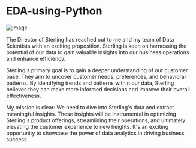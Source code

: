 # EDA-using-Python

![image](https://github.com/mashaezy/EDA-using-Python/assets/138001079/1c4c2bf8-9d26-4cc2-a792-6afd28028cdf)


The Director of Sterling has reached out to me and my team of Data Scientists with an exciting proposition. Sterling is keen on harnessing the potential of our data to gain valuable insights into our business operations and enhance efficiency.

Sterling's primary goal is to gain a deeper understanding of our customer base. 
They aim to uncover customer needs, preferences, and behavioral patterns. 
By identifying trends and patterns within our data, Sterling believes they can make more informed decisions and improve their overall effectiveness.

My mission is clear: We need to dive into Sterling's data and extract meaningful insights. 
These insights will be instrumental in optimizing Sterling's product offerings, streamlining their operations, and ultimately elevating the customer experience to new heights. 
It's an exciting opportunity to showcase the power of data analytics in driving business success.
